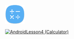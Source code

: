 <br/>
 
  <img src="Logo.svg" alt="Screen" width="12.5%" height="12.5%"> 

[![ AndroidLesson4 (Calculator) ](https://img.youtube.com/vi/XGMv1TvTFMI/0.jpg)](http://www.youtube.com/watch?v=XGMv1TvTFMI)

<br/>